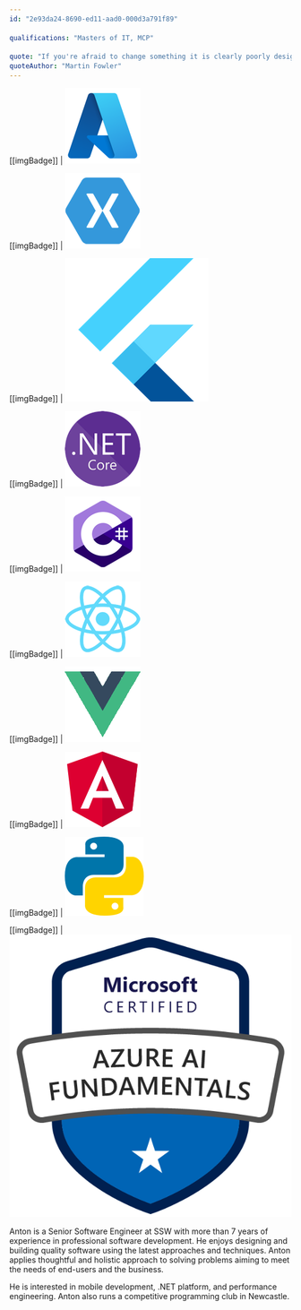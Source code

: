 ```yaml
---
id: "2e93da24-8690-ed11-aad0-000d3a791f89"

qualifications: "Masters of IT, MCP"

quote: "If you're afraid to change something it is clearly poorly designed."
quoteAuthor: "Martin Fowler"
---
```

[[imgBadge]]
| ![azure-logo.png](../badges/Business-microsoft-azure.png)

[[imgBadge]]
| ![xamarin-logo.png](../badges/Developer-xamarin.png)

[[imgBadge]]
| ![Flutter](../badges/Developer-flutter.png)

[[imgBadge]]
| ![dotnetcore.png](../badges/Developer-dotnet-core.png)

[[imgBadge]]
| ![dotnetcore.png](../badges/Developer-c-sharp.png)

[[imgBadge]]
| ![React](../badges/Developer-react.png)

[[imgBadge]]
| ![Vue](../badges/Developer-vuejs.png)

[[imgBadge]]
| ![Angular](../badges/Developer-angular.png)

[[imgBadge]]
| ![Angular](../badges/Developer-python.png)

[[imgBadge]]
| ![Azure](../badges/Certification-microsoft-azure-ai-fundamentals.png)

Anton is a Senior Software Engineer at SSW with more than 7 years of experience in professional software development. He enjoys designing and building quality software using the latest approaches and techniques. Anton applies thoughtful and holistic approach to solving problems aiming to meet the needs of end-users and the business.

He is interested in mobile development, .NET platform, and performance engineering. Anton also runs a competitive programming club in Newcastle.
